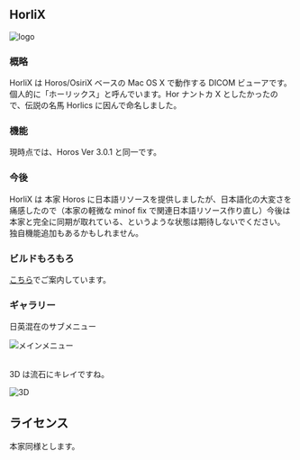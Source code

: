 ## HorliX
![logo](https://phazor.info/blog2-ja/wp-content/uploads/2018/05/horlix-logo2.jpg)
### 概略

HorliX は Horos/OsiriX ベースの Mac OS X で動作する DICOM ビューアです。  
個人的に「ホーリックス」と呼んでいます。Hor ナントカ X としたかったので、伝説の名馬 Horlics に因んで命名しました。


### 機能

現時点では、Horos Ver 3.0.1 と同一です。


### 今後

HorliX は 本家 Horos に日本語リソースを提供しましたが、日本語化の大変さを痛感したので（本家の軽微な minof fix で関連日本語リソース作り直し）今後は本家と完全に同期が取れている、というような状態は期待しないでください。  
独自機能追加もあるかもしれません。


### ビルドもろもろ

[こちら](https://phazor.info/blog2-ja/?p=300)でご案内しています。


### ギャラリー

日英混在のサブメニュー  

![メインメニュー](https://phazor.info/blog2-ja/wp-content/uploads/2018/05/HorosJ301.jpg)  
  

3D は流石にキレイですね。  

![3D](https://phazor.info/blog2-ja/wp-content/uploads/2018/05/horosagain4.jpg)
  

## ライセンス

本家同様とします。

